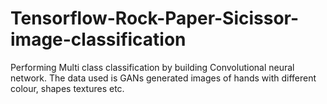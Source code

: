 # Tensorflow-Rock-Paper-Sicissor-image-classification

Performing Multi class classification by building Convolutional neural network. The data used is GANs generated images of hands with different colour, shapes textures etc.
